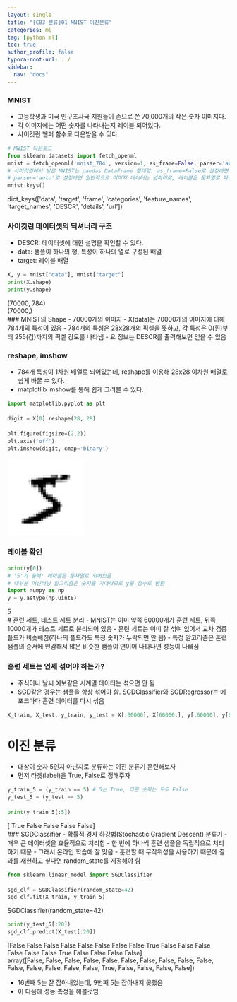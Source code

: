 ```yaml
---
layout: single
title: "[C03 분류]01 MNIST 이진분류"
categories: ml
tag: [python ml]
toc: true
author_profile: false
typora-root-url: ../
sidebar:
  nav: "docs"
---
```


 
### MNIST
- 고등학생과 미국 인구조사국 지원들이 손으로 쓴 70,000개의 작은 숫자 이미지다.
- 각 이미지에는 어떤 숫자를 나타내는지 레이블 되어있다.
- 사이킷런 헬퍼 함수로 다운받을 수 있다.
 

``` python
# MNIST 다운로드
from sklearn.datasets import fetch_openml
mnist = fetch_openml('mnist_784', version=1, as_frame=False, parser='auto')
# 사이킷런에서 받은 MNIST는 pandas DataFrame 형태임. as_frame=False로 설정하면 numpy array 형태로 받을 수 있음
# parser='auto'로 설정하면 일반적으로 이미지 데이터는 넘파이로, 레이블은 문자열로 파싱됨
mnist.keys()
```

<div class="op_wrap"><op>dict_keys(['data', 'target', 'frame', 'categories', 'feature_names', 'target_names', 'DESCR', 'details', 'url'])</op></div>

### 사이킷런 데이터셋의 딕셔너리 구조
- DESCR: 데이터셋에 대한 설명을 확인할 수 있다.
- data: 샘플이 하나의 행, 특성이 하나의 열로 구성된 배열
- target: 레이블 배열
 

``` python
X, y = mnist["data"], mnist["target"]
print(X.shape)
print(y.shape)
```

<div class="op_wrap"><op>(70000, 784)
</op><br><op>(70000,)
</op><br></div>
### MNIST의 Shape
- 70000개의 이미지
- X(data)는 70000개의 이미지에 대해 784개의 특성이 있음
- 784개의 특성은 28x28개의 픽셀을 뜻하고, 각 특성은 0(흰)부터 255(검)까지의 픽셀 강도를 나타냄
- 요 정보는 DESCR를 출력해보면 얻을 수 있음
 
### reshape, imshow
- 784개 특성이 1차원 배열로 되어있는데, reshape를 이용해 28x28 이차원 배열로 쉽게 바꿀 수 있다.
- matplotlib imshow를 통해 쉽게 그려볼 수 있다.
 

``` python
import matplotlib.pyplot as plt

digit = X[0].reshape(28, 28)

plt.figure(figsize=(2,2))
plt.axis('off')
plt.imshow(digit, cmap='binary')
```

<div class="op_wrap"><op><matplotlib.image.AxesImage at 0x2cf5e1040></op></div>

![](/images/2023-07-09-C03_분류~01_MNIST_이진분류/7_1.png)
### 레이블 확인
 

``` python
print(y[0])
# '5'가 출력: 레이블은 문자열로 되어있음
# 대부분 머신러닝 알고리즘은 숫자를 기대하므로 y를 정수로 변환
import numpy as np
y = y.astype(np.uint8)
```

<div class="op_wrap"><op>5
</op><br></div>
# 훈련 세트, 테스트 세트 분리
- MNIST는 이미 앞쪽 60000개가 훈련 세트, 뒤쪽 10000개가 테스트 세트로 분리되어 있음
- 훈련 세트는 이미 잘 섞여 있어서 교차 검증 폴드가 비슷해짐(하나의 폴드라도 특정 숫자가 누락되면 안 됨)
- 특정 알고리즘은 훈련 샘플의 순서에 민감해서 많은 비슷한 샘플이 연이어 나타나면 성능이 나빠짐

### 훈련 세트는 언제 섞어야 하는가?
- 주식이나 날씨 예보같은 시계열 데이터는 섞으면 안 됨
- SGD같은 경우는 샘플을 항상 섞어야 함. SGDClassifier와 SGDRegressor는 에포크마다 훈련 데이터를 다시 섞음
 

``` python
X_train, X_test, y_train, y_test = X[:60000], X[60000:], y[:60000], y[60000:]
```
# 이진 분류
- 대상이 숫자 5인지 아닌지로 분류하는 이진 분류기 훈련해보자
- 먼저 타겟(label)을 True, False로 정해주자
 

``` python
y_train_5 = (y_train == 5) # 5는 True, 다른 숫자는 모두 False
y_test_5 = (y_test == 5)

print(y_train_5[:5])
```

<div class="op_wrap"><op>[ True False False False False]
</op><br></div>
### SGDClassifier
- 확률적 경사 하강법(Stochastic Gradient Descent) 분류기
- 매우 큰 데이터셋을 효율적으로 처리함
- 한 번에 하나씩 훈련 샘플을 독립적으로 처리하기 때문
- 그래서 온라인 학습에 잘 맞음
- 훈련할 때 무작위성을 사용하기 때문에 결과를 재현하고 싶다면 random_state를 지정해야 함
 

``` python
from sklearn.linear_model import SGDClassifier

sgd_clf = SGDClassifier(random_state=42)
sgd_clf.fit(X_train, y_train_5)
```

<div class="op_wrap"><op>SGDClassifier(random_state=42)</op></div>


``` python
print(y_test_5[:20])
sgd_clf.predict(X_test[:20])
```

<div class="op_wrap"><op>[False False False False False False False False  True False False False
</op><br><op> False False False  True False False False False]
</op><br></div>

<div class="op_wrap"><op>array([False, False, False, False, False, False, False, False, False,
</op><op>       False, False, False, False, False, False,  True, False, False,
</op><op>       False, False])</op></div>

- 16번째 5는 잘 잡아내었는데, 9번째 5는 잡아내지 못했음
- 이 다음에 성능 측정을 해볼것임
 
